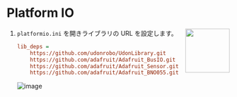 # Platform IO

<img src="https://github.com/udonrobo/UdonLibrary/assets/91818705/b00cf135-38be-4b9b-97e6-0d5de337d1a3" height="100px" align="right">

1. `platformio.ini` を開きライブラリの URL を設定します。

   ```ini
   lib_deps =
       https://github.com/udonrobo/UdonLibrary.git
       https://github.com/adafruit/Adafruit_BusIO.git
       https://github.com/adafruit/Adafruit_Sensor.git
       https://github.com/adafruit/Adafruit_BNO055.git
   ```

   ![image](https://github.com/udonrobo/UdonLibrary/assets/91818705/c26bef65-82b3-482f-83cd-25e581891393)
